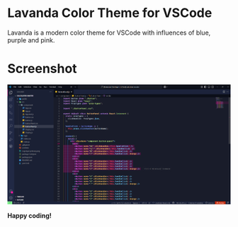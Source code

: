 # Lavanda Color Theme for VSCode

Lavanda is a modern color theme for VSCode with influences of blue, purple and pink.

# Screenshot

![Screenshot 1](https://raw.githubusercontent.com/theodorlundin/vscode-Lavanda-Color-Theme/refs/heads/master/images/Lavanda-color-theme.png)

**Happy coding!**
